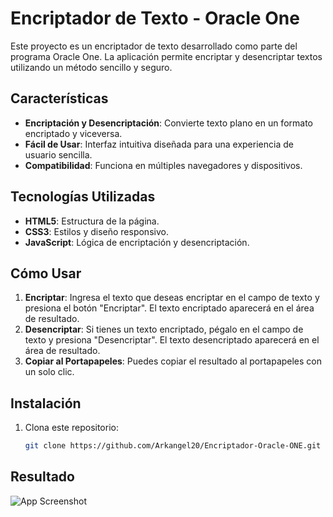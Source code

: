 # Encriptador de Texto - Oracle One

Este proyecto es un encriptador de texto desarrollado como parte del programa Oracle One. La aplicación permite encriptar y desencriptar textos utilizando un método sencillo y seguro.

## Características

- **Encriptación y Desencriptación**: Convierte texto plano en un formato encriptado y viceversa.
- **Fácil de Usar**: Interfaz intuitiva diseñada para una experiencia de usuario sencilla.
- **Compatibilidad**: Funciona en múltiples navegadores y dispositivos.

## Tecnologías Utilizadas

- **HTML5**: Estructura de la página.
- **CSS3**: Estilos y diseño responsivo.
- **JavaScript**: Lógica de encriptación y desencriptación.

## Cómo Usar

1. **Encriptar**: Ingresa el texto que deseas encriptar en el campo de texto y presiona el botón "Encriptar". El texto encriptado aparecerá en el área de resultado.
2. **Desencriptar**: Si tienes un texto encriptado, pégalo en el campo de texto y presiona "Desencriptar". El texto desencriptado aparecerá en el área de resultado.
3. **Copiar al Portapapeles**: Puedes copiar el resultado al portapapeles con un solo clic.

## Instalación

1. Clona este repositorio:
   ```bash
   git clone https://github.com/Arkangel20/Encriptador-Oracle-ONE.git

## Resultado
![App Screenshot](resultado.png)
